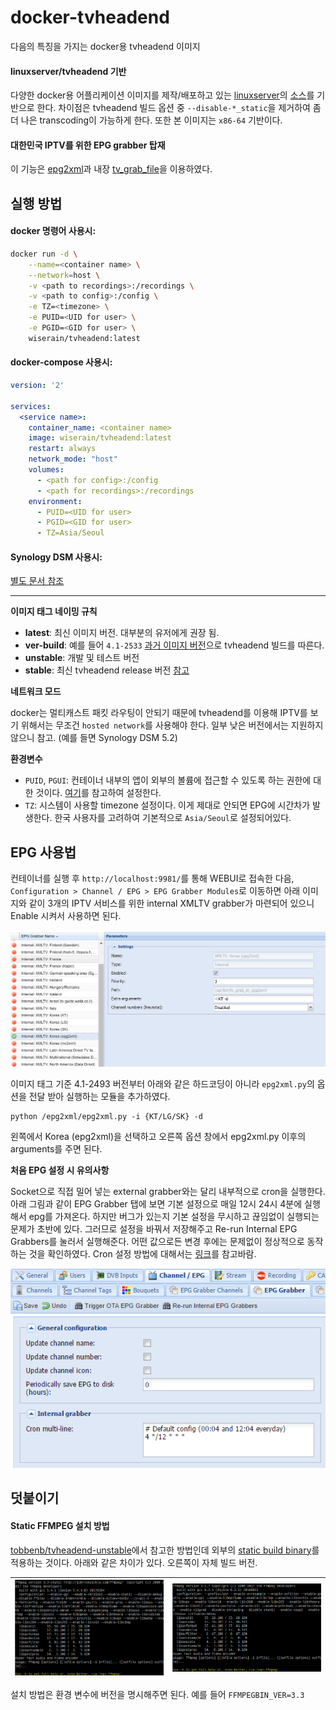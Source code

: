 # docker-tvheadend

다음의 특징을 가지는 docker용 tvheadend 이미지

#### linuxserver/tvheadend 기반

다양한 docker용 어플리케이션 이미지를 제작/배포하고 있는 [linuxserver](https://linuxserver.io/)의 [소스](https://hub.docker.com/r/linuxserver/tvheadend/)를 기반으로 한다. 차이점은 tvheadend 빌드 옵션 중 ```--disable-*_static```을 제거하여 좀 더 나은 transcoding이 가능하게 한다. 또한 본 이미지는 ```x86-64``` 기반이다.

#### 대한민국 IPTV를 위한 EPG grabber 탑재

이 기능은 [epg2xml](https://github.com/wonipapa/epg2xml)과 내장 [tv_grab_file](https://github.com/nurtext/tv_grab_file_synology)을 이용하였다.

## 실행 방법

#### docker 명령어 사용시:

```bash
docker run -d \
    --name=<container name> \
    --network=host \
    -v <path to recordings>:/recordings \
    -v <path to config>:/config \
    -e TZ=<timezone> \
    -e PUID=<UID for user> \
    -e PGID=<GID for user> \
    wiserain/tvheadend:latest
```

#### docker-compose 사용시:

```yml
version: '2'

services:
  <service name>:
    container_name: <container name>
    image: wiserain/tvheadend:latest
    restart: always
    network_mode: "host"
    volumes:
      - <path for config>:/config
      - <path for recordings>:/recordings
    environment:
      - PUID=<UID for user>
      - PGID=<GID for user>
      - TZ=Asia/Seoul
```

#### Synology DSM 사용시:

[별도 문서 참조](docs/how-to-run-on-synology.md)

---

**이미지 태그 네이밍 규칙**

- **latest**: 최신 이미지 버전. 대부분의 유저에게 권장 됨.
- **ver-build**: 예를 들어 ```4.1-2533``` [과거 이미지 버전](https://hub.docker.com/r/wiserain/tvheadend/tags/)으로 tvheadend 빌드를 따른다.
- **unstable**: 개발 및 테스트 버전
- **stable**: 최신 tvheadend release 버전 [참고](https://doozer.io/tvheadend/tvheadend)

**네트워크 모드**

docker는 멀티캐스트 패킷 라우팅이 안되기 때문에 tvheadend를 이용해 IPTV를 보기 위해서는 무조건 ```hosted network```를 사용해야 한다. 일부 낮은 버전에서는 지원하지 않으니 참고. (예를 들면 Synology DSM 5.2)

**환경변수**

- ```PUID```, ```PGUI```: 컨테이너 내부의 앱이 외부의 볼륨에 접근할 수 있도록 하는 권한에 대한 것이다. [여기](https://github.com/linuxserver/docker-tvheadend#user--group-identifiers)를 참고하여 설정한다.
- ```TZ```: 시스템이 사용할 timezone 설정이다. 이게 제대로 안되면 EPG에 시간차가 발생한다. 한국 사용자를 고려하여 기본적으로 ```Asia/Seoul```로 설정되어있다.

## EPG 사용법

컨테이너를 실행 후 ```http://localhost:9981/```를 통해 WEBUI로 접속한 다음, ```Configuration > Channel / EPG > EPG Grabber Modules```로 이동하면 아래 이미지와 같이 3개의 IPTV 서비스를 위한 internal XMLTV grabber가 마련되어 있으니 Enable 시켜서 사용하면 된다.

![](docs/images/PicPick_Capture_20170409_002.png)

이미지 태그 기준 4.1-2493 버전부터 아래와 같은 하드코딩이 아니라 ```epg2xml.py```의 옵션을 전달 받아 실행하는 모듈을 추가하였다.
```
python /epg2xml/epg2xml.py -i {KT/LG/SK} -d
```
왼쪽에서 Korea (epg2xml)을 선택하고 오른쪽 옵션 창에서 epg2xml.py 이후의 arguments를 주면 된다.

**처음 EPG 설정 시 유의사항**

Socket으로 직접 밀어 넣는 external grabber와는 달리 내부적으로 cron을 실행한다. 아래 그림과 같이 EPG Grabber 탭에 보면 기본 설정으로 매일 12시 24시 4분에 실행해서 epg를 가져온다. 하지만 버그가 있는지 기본 설정을 무시하고 끊임없이 실행되는 문제가 초반에 있다. 그러므로 설정을 바꿔서 저장해주고 Re-run Internal EPG Grabbers를 눌러서 실행해준다. 어떤 값으로든 변경 후에는 문제없이 정상적으로 동작하는 것을 확인하였다. Cron 설정 방법에 대해서는 [링크](http://docs.tvheadend.org/webui/config_epggrab/#cron-multi-line-config-text-areas)를 참고바람.

![](docs/images/PicPick_Capture_20170331_001.png)

## 덧붙이기

#### Static FFMPEG 설치 방법

[tobbenb/tvheadend-unstable](https://github.com/tobbenb/docker-containers/tree/master/tvheadend-unstable)에서 참고한 방법인데 외부의 [static build binary](https://johnvansickle.com/ffmpeg/)를 적용하는 것이다. 아래와 같은 차이가 있다. 오른쪽이 자체 빌드 버전.

![](docs/images/PicPick_Capture_20170419_001.png) | ![](docs/images/PicPick_Capture_20170419_002.png)
---|---

설치 방법은 환경 변수에 버전을 명시해주면 된다. 예를 들어 ```FFMPEGBIN_VER=3.3```
